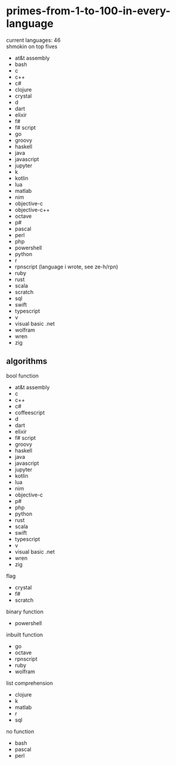 # primes-from-1-to-100-in-every-language

current languages: 46
<br> shmokin on top fives

- at&t assembly
- bash
- c
- c++
- c#
- clojure
- crystal
- d
- dart
- elixir
- f#
- f# script
- go
- groovy
- haskell
- java
- javascript
- jupyter
- k
- kotlin
- lua
- matlab
- nim
- objective-c
- objective-c++
- octave
- p#
- pascal
- perl
- php
- powershell
- python
- r
- rpnscript (language i wrote, see ze-h/rpn)
- ruby
- rust
- scala
- scratch
- sql
- swift
- typescript
- v
- visual basic .net
- wolfram
- wren
- zig

## algorithms

bool function

- at&t assembly
- c
- c++
- c#
- coffeescript
- d
- dart
- elixir
- f# script
- groovy
- haskell
- java
- javascript
- jupyter
- kotlin
- lua
- nim
- objective-c
- p#
- php
- python
- rust
- scala
- swift
- typescript
- v
- visual basic .net
- wren
- zig

flag

- crystal
- f#
- scratch

binary function

- powershell

inbuilt function

- go
- octave
- rpnscript
- ruby
- wolfram

list comprehension

- clojure
- k
- matlab
- r
- sql

no function

- bash
- pascal
- perl
